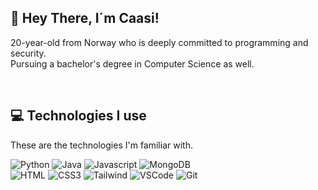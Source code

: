 <div id="intro">
<h2 align="left">
        👋 Hey There, I´m Caasi!
</h2>

<div style="text-align: left;">
    <p>
        20-year-old from Norway who is deeply committed to programming and security. 
        <br>
        Pursuing a bachelor's degree in Computer Science as well.
    </p>
</div>
<br>

<div id="use to code">
<h2 align="left">
        💻 Technologies I use
</h2>
<p align="left">
        These are the technologies I'm familiar with.
</p>

<p align="center">

![Python](https://img.shields.io/badge/python%20-%2314354C.svg?&style=for-the-badge&logo=python&logoColor=white"/)
![Java](https://img.shields.io/badge/java-%23ED8B00.svg?&style=for-the-badge&logo=java&logoColor=white)
![Javascript](https://img.shields.io/badge/Javascript-F0DB4F?style=for-the-badge&labelColor=black&logo=javascript&logoColor=F0DB4F)
![MongoDB](https://img.shields.io/badge/MongoDB-4EA94B?style=for-the-badge&logo=mongodb&logoColor=white)<br>
![HTML](https://img.shields.io/badge/HTML5-E34F26?style=for-the-badge&logo=html5&logoColor=white)
![CSS3](https://img.shields.io/badge/CSS3-1572B6?style=for-the-badge&logo=css3&logoColor=white)
![Tailwind](https://img.shields.io/badge/Tailwind_CSS-092749?style=for-the-badge&logo=tailwindcss&logoColor=06B6D4&labelColor=000000)
![VSCode](https://img.shields.io/badge/Visual_Studio-0078d7?style=for-the-badge&logo=visual%20studio&logoColor=white)
![Git](https://img.shields.io/badge/Git-F05032?style=for-the-badge&logo=git&logoColor=white)</p>
</div>


